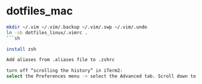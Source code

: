 dotfiles_mac
============
```sh
mkdir ~/.vim ~/.vim/.backup ~/.vim/.swp ~/.vim/.undo
ln -sb dotfiles_linux/.vimrc .
```sh

install zsh

Add aliases from .aliases file to .zshrc

turn off “scrolling the history” in iTerm2:
select the Preferences menu -> select the Advanced tab. Scroll down to the Mouse section -> Scroll wheel sends arrow keys when in alternate screen mode from Yes to No. You will have to restart iTerm2 for the change to take effect.




